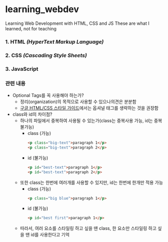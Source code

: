 # learning_webdev
Learning Web Development with HTML, CSS and JS
These are what I learned, not for teaching

### 1. HTML *(HyperText Markup Language)*
### 2. CSS *(Cascading Style Sheets)*
### 3. JavaScript 

### 관련 내용
- Optional Tags를 꼭 사용해야 하는가?
  - 정리(organization)의 목적으로 사용할 수 있으나의견은 분분함
  - [구글 HTML/CSS 스타일 가이드](https://google.github.io/styleguide/htmlcssguide.html#Optional_Tags)에서는 옵셔널 태그를 생략하는 것을 권장함
- class와 id의 차이점?
  - 하나의 파일에서 중복하여 사용될 수 있는가(class는 중복사용 가능, id는 중복 불가능)
    - class (가능)
        ```html
        <p class="big-text">paragraph 1</p>
        <p class="big-text">paragraph 2</p>
        ```
    - id (불가능)
        ```html
        <p id="best-text">paragraph 1</p>
        <p id="best-text">paragraph 2</p>
        ```
  - 또한 class는 한번에 여러개를 사용할 수 있지만, id는 한번에 한개만 적용 가능
    - class (가능)
        ```html
        <p class="big blue">paragraph 1</p>
        ```
    - id (불가능)
        ```html
        <p id="best first">paragraph 1</p>
        ```
  - 따라서, 여러 요소를 스타일링 하고 싶을 땐 class, 한 요소만 스타일링 하고 싶을 땐 id를 사용한다고 기억